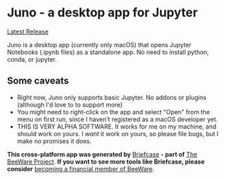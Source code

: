 # Juno - a desktop app for Jupyter

[Latest Release](https://github.com/phildini/juno/releases/latest)

Juno is a desktop app (currently only macOS) that opens Jupyter Notebooks
(.ipynb files) as a standalone app. No need to install python, conda, or jupyter.

## Some caveats

 - Right now, Juno only supports basic Jupyter. No addons or plugins (although 
   I'd love to to support more)
 - You might need to right-click on the app and select "Open" from the menu on 
   first run, since I haven't registered as a macOS developer yet.
 - THIS IS VERY ALPHA SOFTWARE. It works for me on my machine, and should work on
   yours. I _want_ it work on yours, so please file bugs, but I make no promises
   it does.

**This cross-platform app was generated by** [Briefcase](https://github.com/pybee/briefcase) **- part of** [The BeeWare Project](https://pybee.org/). 
**If you want to see more tools like Briefcase, please consider** [becoming a financial member of BeeWare](https://pybee.org/contributing/membership).
